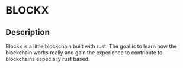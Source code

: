 # BLOCKX

## Description
Blockx is a little blockchain built with rust. The goal is to
learn how the blockchain works really and gain the experience to contribute
to blockchains especially rust based.

